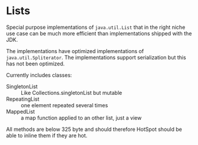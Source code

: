 Lists
=====

Special purpose implementations of `java.util.List` that in the right niche use case can be much more efficient than implementations shipped with the JDK.

The implementations have optimized implementations of `java.util.Spliterator`.
The implementations support serialization but this has not been optimized.

Currently includes classes:
<dl>
<dt>SingletonList</dt>
<dd>Like Collections.singletonList but mutable</dd>
<dt>RepeatingList</dt>
<dd>one element repeated several times</dd>
<dt>MappedList</dt>
<dd>a map function applied to an other list, just a view</dd>
</dl>

All methods are below 325 byte and should therefore HotSpot should be able to inline them if they are hot.

